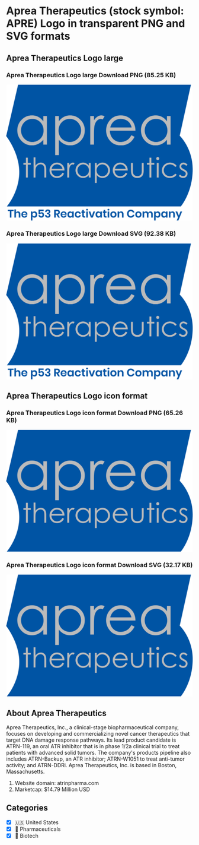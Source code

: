 # Aprea Therapeutics (stock symbol: APRE) Logo in transparent PNG and SVG formats

## Aprea Therapeutics Logo large

### Aprea Therapeutics Logo large Download PNG (85.25 KB)

![Aprea Therapeutics Logo large Download PNG (85.25 KB)](/img/orig/APRE_BIG-2ee88fc7.png)

### Aprea Therapeutics Logo large Download SVG (92.38 KB)

![Aprea Therapeutics Logo large Download SVG (92.38 KB)](/img/orig/APRE_BIG-5c9ecda6.svg)

## Aprea Therapeutics Logo icon format

### Aprea Therapeutics Logo icon format Download PNG (65.26 KB)

![Aprea Therapeutics Logo icon format Download PNG (65.26 KB)](/img/orig/APRE-033c7610.png)

### Aprea Therapeutics Logo icon format Download SVG (32.17 KB)

![Aprea Therapeutics Logo icon format Download SVG (32.17 KB)](/img/orig/APRE-8b65865c.svg)

## About Aprea Therapeutics

Aprea Therapeutics, Inc., a clinical-stage biopharmaceutical company, focuses on developing and commercializing novel cancer therapeutics that target DNA damage response pathways. Its lead product candidate is ATRN-119, an oral ATR inhibitor that is in phase 1/2a clinical trial to treat patients with advanced solid tumors. The company's products pipeline also includes ATRN-Backup, an ATR inhibitor; ATRN-W1051 to treat anti-tumor activity; and ATRN-DDRi. Aprea Therapeutics, Inc. is based in Boston, Massachusetts.

1. Website domain: atrinpharma.com
2. Marketcap: $14.79 Million USD


## Categories
- [x] 🇺🇸 United States
- [x] 💊 Pharmaceuticals
- [x] 🧬 Biotech
